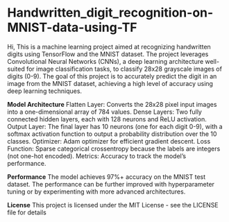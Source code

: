 # Handwritten_digit_recognition-on-MNIST-data-using-TF

Hi,
This is a machine learning project aimed at recognizing handwritten digits using TensorFlow and the MNIST dataset. 
The project leverages Convolutional Neural Networks (CNNs), a deep learning architecture well-suited for image classification tasks, to classify 28x28 grayscale images of digits (0-9).
The goal of this project is to accurately predict the digit in an image from the MNIST dataset, achieving a high level of accuracy using deep learning techniques.

**Model Architecture**
Flatten Layer: Converts the 28x28 pixel input images into a one-dimensional array of 784 values.
Dense Layers: Two fully connected hidden layers, each with 128 neurons and ReLU activation.
Output Layer: The final layer has 10 neurons (one for each digit 0-9), with a softmax activation function to output a probability distribution over the 10 classes.
Optimizer: Adam optimizer for efficient gradient descent.
Loss Function: Sparse categorical crossentropy because the labels are integers (not one-hot encoded).
Metrics: Accuracy to track the model’s performance.

**Performance**
The model achieves 97%+ accuracy on the MNIST test dataset. The performance can be further improved with hyperparameter tuning or by experimenting with more advanced architectures.

**License**
This project is licensed under the MIT License - see the LICENSE file for details
